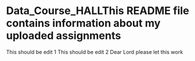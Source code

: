 # Data_Course_HALLThis README file contains information about my uploaded assignments
This should be edit 1
This should be edit 2
Dear Lord please let this work
